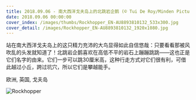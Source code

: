 ```yaml
---
title: 2018.09.06 - 南大西洋戈夫岛上的北跳岩企鹅 (© Tui De Roy/Minden Pictures)
date: 2018.09.06 00:00:00
cover_index: /images/thumbs/Rockhopper_EN-AU8893810132_533x300.jpg
cover_detail: /images/Rockhopper_EN-AU8893810132_1920x1080.jpg
---
```


站在南大西洋戈夫岛上的这只精力充沛的大鸟显得如此自信悠哉：只要看看那被风吹乱的头发就知道了！北跳岩企鹅喜欢在高低不平的岩石上蹦蹦跳跳——这也正是它们名字的由来。它们一步可以跳30厘米高，这种行走方式对它们很有利，可借此越过小丘，跨过坑穴，所以它们是攀越能手。

欧洲, 英国, 戈夫岛

![Rockhopper](/images/Rockhopper_EN-AU8893810132_1920x1080.jpg)
